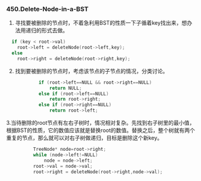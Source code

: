 ### 450.Delete-Node-in-a-BST

1. 寻找要被删除的节点时，不着急利用BST的性质一下子循着key找出来，想办法用递归的形式去做。
```cpp
  if (key < root->val) 
    root->left = deleteNode(root->left,key);
  else
    root->right = deleteNode(root->right,key);
```
2. 找到要被删除的节点时，考虑该节点的子节点的情况，分类讨论。
```cpp
            if (root->left==NULL && root->right==NULL)
                return NULL;
            else if (root->left==NULL)
                return root->right;
            else if (root->right==NULL)
                return root->left;    
```                
3.当待删除的root节点有左右子树时，情况相对复杂。先找到右子树里的最小值，根据BST的性质，它的数值应该就是替换root的数值。替换之后，整个树就有两个重复的节点，那么就可以对右子树做递归，目标是删除这个新key。
```cpp
          TreeNode* node=root->right;
          while (node->left!=NULL)
              node = node->left;
          root->val = node->val;
          root->right = deleteNode(root->right,node->val);
```
